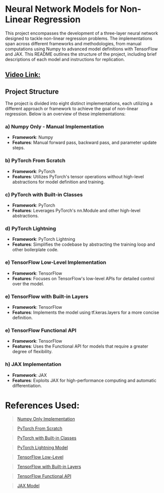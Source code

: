 # Neural Network Models for Non-Linear Regression

This project encompasses the development of a three-layer neural network designed to tackle non-linear regression problems. The implementations span across different frameworks and methodologies, from manual computations using Numpy to advanced model definitions with TensorFlow and JAX. This README outlines the structure of the project, including brief descriptions of each model and instructions for replication.


## [Video Link:]()
## Project Structure

The project is divided into eight distinct implementations, each utilizing a different approach or framework to achieve the goal of non-linear regression. Below is an overview of these implementations:

### a) Numpy Only - Manual Implementation
- **Framework**: Numpy
- **Features**: Manual forward pass, backward pass, and parameter update steps.


### b) PyTorch From Scratch
- **Framework**: PyTorch
- **Features**: Utilizes PyTorch's tensor operations without high-level abstractions for model definition and training.


### c) PyTorch with Built-in Classes
- **Framework**: PyTorch
- **Features**: Leverages PyTorch's nn.Module and other high-level abstractions.


### d) PyTorch Lightning
- **Framework**: PyTorch Lightning
- **Features**: Simplifies the codebase by abstracting the training loop and other boilerplate code.


### e) TensorFlow Low-Level Implementation
- **Framework**: TensorFlow
- **Features**: Focuses on TensorFlow's low-level APIs for detailed control over the model.


### e) TensorFlow with Built-in Layers
- **Framework**: TensorFlow
- **Features**: Implements the model using tf.keras.layers for a more concise definition.


### e) TensorFlow Functional API
- **Framework**: TensorFlow
- **Features**: Uses the Functional API for models that require a greater degree of flexibility.


### h) JAX Implementation
- **Framework**: JAX
- **Features**: Exploits JAX for high-performance computing and automatic differentiation.


# **References Used**:
> [Numpy Only Implementation](https://colab.research.google.com/drive/1HS3qbHArkqFlImT2KnF5pcMCz7ueHNvY?usp=sharing&authuser=1#scrollTo=EGkS6nN6dQaz)

>[PyTorch From Scratch](https://docs.google.com/presentation/d/13Oo5gXwcsoq9oMC4XriAyxkvgicatBxfI4cZzDhRyiE/edit#slide=id.g826a355833_0_525)

>[PyTorch with Built-in Classes](https://colab.research.google.com/drive/1HS3qbHArkqFlImT2KnF5pcMCz7ueHNvY?usp=sharing&authuser=1#scrollTo=EGkS6nN6dQaz)

>[PyTorch Lightning Model](https://docs.google.com/presentation/d/13Oo5gXwcsoq9oMC4XriAyxkvgicatBxfI4cZzDhRyiE/edit#slide=id.g826a355833_0_525)

>[TensorFlow Low-Level](https://colab.research.google.com/drive/1UCJt8EYjlzCs1H1d1X0iDGYJsHKwu-NO?authuser=1#scrollTo=KC5RgwGeBP-9)

>[TensorFlow with Built-in Layers](https://colab.research.google.com/drive/1UCJt8EYjlzCs1H1d1X0iDGYJsHKwu-NO?authuser=1#scrollTo=SyC7KfV-YcYS)

>[TensorFlow Functional API](https://colab.research.google.com/drive/169PfzM0kvtA5UP4k6Sl1yCG9tsE2MLia?authuser=1#scrollTo=C_2FyZeXjHd1)

>[JAX Model](https://www.tutorialspoint.com/how-to-make-a-4d-plot-with-matplotlib-using-arbitrary-data)

